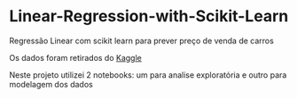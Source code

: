 # Linear-Regression-with-Scikit-Learn
Regressão Linear com scikit learn para prever preço de venda de carros

Os dados foram retirados do [Kaggle](https://www.kaggle.com/nehalbirla/vehicle-dataset-from-cardekho?ref=hackernoon.com&select=Car+details+v3.csv)

Neste projeto utilizei 2 notebooks: um para analise exploratória e outro para modelagem dos dados
